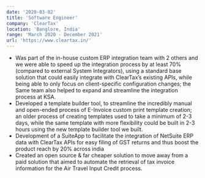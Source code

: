 ```yaml
---
date: '2020-03-02'
title: 'Software Engineer'
company: 'ClearTax'
location: 'Banglore, India'
range: 'March 2020 - December 2021'
url: 'https://www.cleartax.in/'
---
```


- Was part of the in-house custom ERP integration team with 2 others and we were able to speed up the integration process by at least 70% (compared to external System Integrators), using a standard base solution that could easily integrate with ClearTax’s existing APIs, while being able to only focus on client-specific configuration changes; the Same team also helped to expand and streamline the integration process at KSA.
- Developed a template builder tool, to streamline the incredibly manual and open-ended process of E-Invoice custom print template creation; an older process of creating templates used to take a minimum of 2-3 days, while the same template with more flexibility could be built in 2-3 hours using the new template builder tool we built.
- Development of a SuiteApp to facilitate the integration of NetSuite ERP data with ClearTax APIs for easy filing of GST returns and thus boost the product reach by 20% across india
- Created an open source & far cheaper solution to move away from a paid solution that aimed to automate the retrieval of tax invoice information for the Air Travel Input Credit process.
